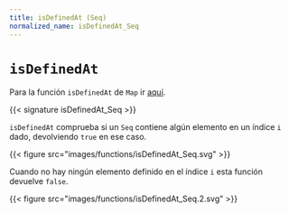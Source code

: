 ```yaml
---
title: isDefinedAt (Seq)
normalized_name: isDefinedAt_Seq
---
```


# `isDefinedAt`

Para la función `isDefinedAt` de `Map` ir [aquí](./isDefinedAt_Map).

{{< signature isDefinedAt_Seq >}}

`isDefinedAt` comprueba si un `Seq` contiene algún elemento en un índice `i` dado, devolviendo `true` en ese caso.

{{< figure src="images/functions/isDefinedAt_Seq.svg" >}}

Cuando no hay ningún elemento definido en el índice `i` esta función devuelve `false`.

{{< figure src="images/functions/isDefinedAt_Seq.2.svg" >}}
